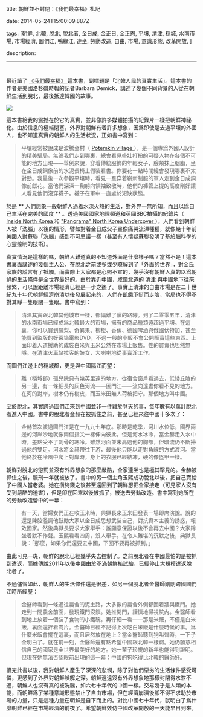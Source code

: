 title: 朝鮮並不封閉：《我們最幸福》札記

date: 2014-05-24T15:00:09.887Z

tags: [朝鮮, 北韓, 脫北, 脫北者, 金日成, 金正日, 金正恩, 平壤, 清津, 穩城, 水南市場, 市場經濟, 圖們江, 鴨綠江, 連坐, 勞動改造, 自由, 市場, 意識形態, 改革開放, ]

description: 

---
# 

最近讀了 [ 《我們最幸福》 ](http://book.douban.com/subject/6428468/) 這本書，副標題是「北韓人民的真實生活」。這本書的作者是美國洛杉磯時報的記者Barbara Demick，講述了幾個不同背景的人從在朝鮮生活到脫北，最後抵達韓國的故事。 

[ ![](https://www.byvoid.com/upload/blog/nothing-to-envy/nothing-to-envy.jpg) ](https://www.byvoid.com/upload/blog/nothing-to-envy/nothing-to-envy.jpg)

這本書給我的震撼在於它的真實，並非像許多媒體拍攝的紀錄片一樣把朝鮮神祕化。由於信息的極端閉塞，外界對朝鮮有着許多想象，因爲即使是去過平壤的外國人，也不知道真實的朝鮮人的生活狀況，正如書中寫到： 

> 平壤經常被說成是波騰金村（ [ Potemkin village ](http://en.wikipedia.org/wiki/Potemkin_village) ），是一個專爲外國人設計的精美騙局。無論我們走到哪裏，總會看見盛壯打扮的可疑人物在各個不可能的地方出現——舉例來說，穿着傳統服飾的年輕女子，臉頰抹上胭脂，坐在金日成銅像前的水泥長椅上假裝看書。你要花一點時間纔會發現哪裏不太對勁。我最後一次參觀平壤時，看見一羣穿着嶄新制服的軍人走到金日成銅像前獻花。當他們深深一鞠躬向領袖致敬時，他們的褲管上提的高度剛好讓人看見他們沒穿襪子。襪子在軍中一直處於短缺狀態。 

於是 ** 人們想象一般朝鮮人過着水深火熱的生活，對外界一無所知，而且以爲自己生活在完美的國度 ** 。透過美國國家地理頻道和英國BBC拍攝的紀錄片（ [ Inside North Korea ](http://movie.douban.com/subject/3806748/) 和 [ "Panorama" North Korea Undercover ](http://movie.douban.com/subject/24295227/) ），人們看到朝鮮人被「洗腦」以後的情形，譬如對着金日成父子畫像痛哭流涕種種，就像幾十年前美國人對蘇聯「洗腦」感到不可思議一樣（甚至有人懷疑蘇聯發明了基於腦科學的心靈控制的技術）。 

真實情況是這樣的嗎，朝鮮人難道真的不知道外面是什麼樣子嗎？當然不是！這本書裏面講述的幾個主人公，在脫北之前或多或少瞭解到了「外面的世界」，對金氏家族的謊言有了牴觸。而實際上大家都是心照不宣的，幾乎沒有朝鮮人真的以爲朝鮮的生活條件是全世界最好的。由於靠近中國，咸鏡北道的 [ 清津 ](https://www.google.com/maps/place/清津市/@41.8704114,129.7845441,8z) 與中國地下往來頻繁，可以說距離市場經濟已經是一步之遙了。事實上清津的自由市場是在二十世紀九十年代朝鮮經濟崩潰以後發展起來的，人們在飢餓下鋌而走險，當局也不得不對其睜一隻眼閉一隻眼。書中寫到： 

> 清津其實跟北韓其他城市一樣，都偏離了黨的路線。到了二零零五年，清津的水南市場已經成爲北韓最大的市場，擁有的商品種類遠超過平壤。在這裏，你可以買到鳳梨、奇異果、柳橙、香蕉、德國啤酒與俄國伏特加，甚至能買到盜版的好萊塢電影DVD，不過一般的小販不會公開販賣這些東西。上面印着人道援助的成袋白米與玉米公然在市場上販售。性的買賣也坦然無隱。在清津火車站拉客的妓女，大喇喇地從事賣淫工作。 

而圖們江邊上的穩城郡，更是與中國隔江而望： 

> 離（穩城郡）孤兒院只有幾英里遠的地方，從宿舍窗戶看過去，低矮丘陵的另一邊，有一條細長的灰色河流——圖門江——流向遠處你看不見的地方。在河的對岸，樹木仍有樹皮，而玉米田無人荷槍把守。那個地方叫中國。 

至於脫北，其實跨過圖們江來到中國並非一件難於登天的事，每年數有以萬計脫北者進入中國。書中的脫北者金赫在被抓住之前，甚至已經來往中國十多次了： 

> 金赫首次渡過圖門江是在一九九七年底。那時是乾季，河川水位低，國界兩邊的河岸沙地就像兩個指尖一樣伸向彼此。但是河水冰冷，當金赫走入水中時，差點受不了刺骨的寒冷。雖然河面並未高過他的胸部，但暗流仍不斷掃過他的雙足。河水將金赫帶往下游，最後他只能以走對角線的方式渡河。當他終於在冷風中爬上對岸時，身上的衣服已經結凍，硬的像盔甲一樣。 

朝鮮對脫北的懲罰並沒有外界想象的那麼嚴酷，全家連坐也是極其罕見的。金赫被抓住之後，服刑一年就被放了。書中的另一個主角玉熙成功脫北以後，把自己賣給了中國人當老婆。她在攢夠錢之後甚至還回到了朝鮮想把全家接走（可見家人沒有受到嚴酷的迫害），但是卻在回來以後被抓了，被送去勞動改造。書中寫到她所在的勞動改造營中的一幕： 

> 有一天，當婦女們正在收玉米時，典獄長來玉米田發表一場即席演說。說的還是陳腔濫調他鼓勵大家以金日成思想武裝自己，對抗資本主義的誘惑，報效國家。然後典獄長要求大家舉手：誰願意保證以後不會再去中國？大家蹲坐着默不作聲。玉熙看看四周，沒人舉手。在令人難堪的沉默之後，典獄長說：「那麼，如果你們還要去中國，下回不要再被抓到。」 

由此可見一斑，朝鮮的脫北已經幾乎失去控制了。之前脫北者在中國最怕的是被抓到遣返，而據傳說2011年以後中國由於不滿朝鮮核試驗，已經停止大規模遣返脫北者了。 

不過儘管如此，朝鮮人的生活條件還是很差，如另一個脫北者金醫師剛剛跨國圖們江時所經歷： 

> 金醫師看到一條通往農舍的泥土路，大多數的農舍外側都圍着牆與鐵門。她走到一間農舍前面，發現鐵門沒鎖。她推開門，謹慎地掃視院內。金醫師看到地上放着一個裝了食物的小鐵碗。再仔細一看——那是米飯，不僅是白米飯，裏面還拌着肉片。金醫師已經不記得上次吃白米飯是什麼時候的事。爲什麼米飯會擺在這裏，而且居然放在地上？當金醫師聽到狗叫聲時，一下子全明白了。就在前一刻，金醫師還有點希望中國跟北韓一樣窮。她仍願意相信自己的國家是全世界最美好的地方。她一輩子珍視的新年也能得到證明。但現在她無法否認眼前出現的這一幕：中國的狗吃得比北韓的醫師好。 

讀完此書以後，我對朝鮮人產生了深深的悲憫，除了對他們惡劣的生活條件感受可憐，更感到了外界對朝鮮誤解之深。朝鮮遠遠沒有外界想象地那樣封閉得水泄不通，朝鮮人也沒有真的被洗腦，如六七十年代的中國一樣。交易幾乎是人類的本能，而朝鮮爲了某種意識形態禁止了自由市場，但在經濟崩潰後卻不得不求助於市場的力量，只是這種力量在朝鮮是自下而上的。對比中國七十年代，就明白了爲什麼朝鮮已經在市場經濟的前夜了。希望朝鮮效仿中國改革開放的一天能早日到來。 
